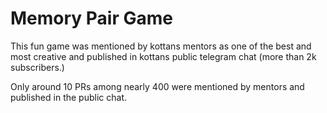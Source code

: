 # Memory Pair Game

This fun game was mentioned by kottans mentors as one of the best and most creative and published in kottans public telegram chat (more than 2k subscribers.)

Only around 10 PRs among nearly 400 were mentioned by mentors and published in the public chat.
